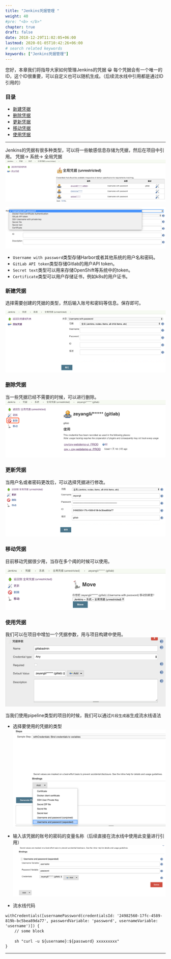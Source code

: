 ```yaml
---
title: "Jenkins凭据管理 "
weight: 40
#pre: "<b> </b>"
chapter: true
draft: false
date: 2018-12-29T11:02:05+06:00
lastmod: 2020-01-05T10:42:26+06:00
# search related keywords
keywords: ["Jenkins凭据管理"]
---
```





您好，本章我们将指导大家如何管理Jenkins的凭据 😀 每个凭据会有一个唯一的ID，这个ID很重要，可以自定义也可以随机生成。（后续流水线中引用都是通过ID引用的）




### 目录
+ [新建凭据](#新建凭据)
+ [删除凭据](#删除凭据)
+ [更新凭据](#更新凭据)
+ [移动凭据](#移动凭据)
+ [使用凭据](#使用凭据)

---
Jenkins的凭据有很多种类型，可以将一些敏感信息存储为凭据，然后在项目中引用。
凭据-> 系统-> 全局凭据
![images](images/06-pingju-cat.png)

![images](images/01-pingju.png)

* `Username with password`类型存储Harbor或者其他系统的用户名和密码。
* `GitLab API token`类型存储Gitlab的用户API token。
* `Secret text`类型可以用来存储OpenShift等系统中的token。
* `Certificate`类型可以用户存储证书，例如k8s的用户证书。


### 新建凭据
选择需要创建的凭据的类型，然后输入账号和密码等信息。保存即可。

![images](images/07-pingju-create.png)

### 删除凭据
当一些凭据已经不需要的时候，可以进行删除。
![images](images/08-pingju-delete.png)

### 更新凭据
当用户名或者密码更改后，可以选择凭据进行修改。
![images](images/09-pingju-update.png)

### 移动凭据

目前移动凭据很少用，当存在多个阈的时候可以使用。

![images](images/10-pingju-move.png)


### 使用凭据

我们可以在项目中增加一个凭据参数，用与项目构建中使用。
![images](images/02-pingju.png)

当我们使用pipeline类型的项目的时候，我们可以通过`片段生成器`生成流水线语法

* 选择要使用的凭据的类型
![images](images/03-pingju.png)

* 输入该凭据的账号的密码的变量名称（后续直接在流水线中使用此变量进行引用）
![images](images/04-pingju.png)

* 流水线代码

```
withCredentials([usernamePassword(credentialsId: '24982560-17fc-4589-819b-bc5bea89da77', passwordVariable: 'password', usernameVariable: 'username')]) {
    // some block

    sh "curl -u ${username}:${password} xxxxxxxxx"
}
```

---